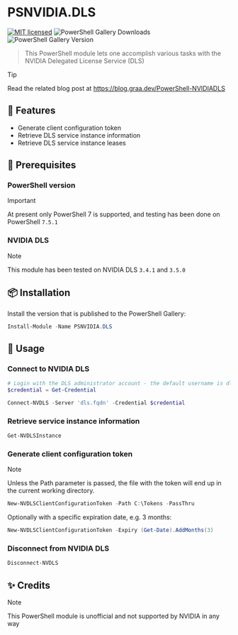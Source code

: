 # PSNVIDIA.DLS

[![MIT licensed](https://img.shields.io/badge/license-MIT-blue.svg)](https://raw.githubusercontent.com/erikgraa/PSNVIDIA.DLS/refs/heads/main/LICENSE)
![PowerShell Gallery Downloads](https://img.shields.io/powershellgallery/dt/PSNVIDIA.DLS?label=PowerShell%20Gallery&color=green)
![PowerShell Gallery Version](https://img.shields.io/powershellgallery/v/PSNVIDIA.DLS?color=green)

> This PowerShell module lets one accomplish various tasks with the NVIDIA Delegated License Service (DLS)

> [!TIP]
> Read the related blog post at https://blog.graa.dev/PowerShell-NVIDIADLS

## 🚀 Features 

* Generate client configuration token
* Retrieve DLS service instance information
* Retrieve DLS service instance leases

## 📄 Prerequisites

### PowerShell version

> [!IMPORTANT]  
> At present only PowerShell 7 is supported, and testing has been done on PowerShell `7.5.1`

### NVIDIA DLS

> [!NOTE]  
> This module has been tested on NVIDIA DLS `3.4.1` and `3.5.0`

## 📦 Installation

Install the version that is published to the PowerShell Gallery:

```powershell
Install-Module -Name PSNVIDIA.DLS
```

## 🔧 Usage

### Connect to NVIDIA DLS

```powershell
# Login with the DLS administrator account - the default username is dls_admin
$credential = Get-Credential

Connect-NVDLS -Server 'dls.fqdn' -Credential $credential
```

### Retrieve service instance information

```powershell
Get-NVDLSInstance
```

### Generate client configuration token

> [!NOTE]
> Unless the Path parameter is passed, the file with the token will end up in the current working directory.

```powershell
New-NVDLSClientConfigurationToken -Path C:\Tokens -PassThru
```

Optionally with a specific expiration date, e.g. 3 months:

```powershell
New-NVDLSClientConfigurationToken -Expiry (Get-Date).AddMonths(3)
```

### Disconnect from NVIDIA DLS

```powershell
Disconnect-NVDLS
```

## ✨ Credits

> [!NOTE]
> This PowerShell module is unofficial and not supported by NVIDIA in any way